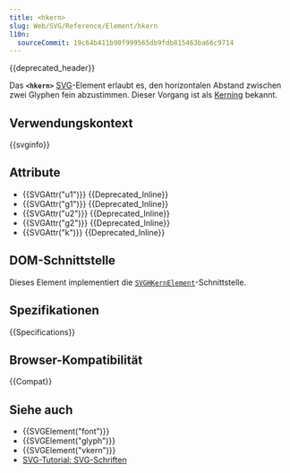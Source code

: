 ```yaml
---
title: <hkern>
slug: Web/SVG/Reference/Element/hkern
l10n:
  sourceCommit: 19c64b411b90f999565db9fdb815463ba66c9714
---
```


{{deprecated_header}}

Das **`<hkern>`** [SVG](/de/docs/Web/SVG)-Element erlaubt es, den horizontalen Abstand zwischen zwei Glyphen fein abzustimmen. Dieser Vorgang ist als [Kerning](https://en.wikipedia.org/wiki/Kerning) bekannt.

## Verwendungskontext

{{svginfo}}

## Attribute

- {{SVGAttr("u1")}} {{Deprecated_Inline}}
- {{SVGAttr("g1")}} {{Deprecated_Inline}}
- {{SVGAttr("u2")}} {{Deprecated_Inline}}
- {{SVGAttr("g2")}} {{Deprecated_Inline}}
- {{SVGAttr("k")}} {{Deprecated_Inline}}

## DOM-Schnittstelle

Dieses Element implementiert die [`SVGHKernElement`](/de/docs/Web/API/SVGHKernElement)-Schnittstelle.

## Spezifikationen

{{Specifications}}

## Browser-Kompatibilität

{{Compat}}

## Siehe auch

- {{SVGElement("font")}}
- {{SVGElement("glyph")}}
- {{SVGElement("vkern")}}
- [SVG-Tutorial: SVG-Schriften](/de/docs/Web/SVG/Tutorials/SVG_from_scratch/Using_fonts)
